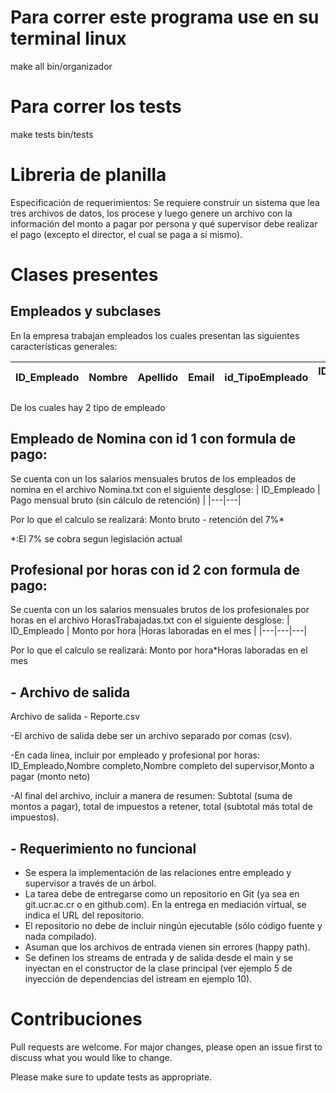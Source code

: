 # Para correr este programa use en su terminal linux

make all
bin/organizador

# Para correr los tests

make tests
bin/tests


# Libreria de planilla

Especificación de requerimientos:
Se requiere construir un sistema que lea tres archivos de datos, los procese y luego genere un
archivo con la información del monto a pagar por persona y qué supervisor debe realizar el
pago (excepto el director, el cual se paga a sí mismo).


# Clases presentes
## Empleados y subclases
En la empresa trabajan empleados los cuales presentan las siguientes características generales:



|  ID_Empleado |  Nombre  |  Apellido  | Email |id_TipoEmpleado | ID_Supervisor 1 | ID_Supervisor 2 |   |
|---|---|---|---|---|---|---|---|

De los cuales hay 2 tipo de empleado

## Empleado de Nomina con id  1 con formula de pago:

Se cuenta con un los salarios mensuales brutos  de los empleados de nomina en el archivo Nomina.txt con el siguiente desglose:
|  ID_Empleado |  Pago mensual bruto (sin cálculo de retención)  | 
|---|---|

Por lo que el calculo se realizará:
Monto bruto - retención del 7%* 

*:El 7% se cobra segun legislación actual


## Profesional por horas con id 2 con formula de pago: 
Se cuenta con un los salarios mensuales brutos  de los profesionales por horas en el archivo HorasTrabajadas.txt con el siguiente desglose:
|  ID_Empleado |  Monto por hora  |Horas laboradas en el mes |
|---|---|---|

Por lo que el calculo se realizará:
Monto por hora*Horas laboradas en el mes

## - Archivo de salida

Archivo de salida - Reporte.csv

-El archivo de salida debe ser un archivo separado por comas (csv).

-En cada línea, incluir por empleado y profesional por horas:
ID_Empleado,Nombre completo,Nombre completo del supervisor,Monto a pagar (monto neto)

-Al final del archivo, incluir a manera de resumen:
Subtotal (suma de montos a pagar), total de impuestos a retener, total (subtotal más total de
impuestos).


## - Requerimiento no funcional


- Se espera la implementación de las relaciones entre empleado y supervisor a través de
un árbol.
- La tarea debe de entregarse como un repositorio en Git (ya sea en git.ucr.ac.cr o en
github.com). En la entrega en mediación virtual, se indica el URL del repositorio.
- El repositorio no debe de incluir ningún ejecutable (sólo código fuente y nada
compilado).
- Asuman que los archivos de entrada vienen sin errores (happy path).
- Se definen los streams de entrada y de salida desde el main y se inyectan en el
constructor de la clase principal (ver ejemplo 5 de inyección de dependencias del
istream en ejemplo 10).


# Contribuciones
Pull requests are welcome. For major changes, please open an issue first to discuss what you would like to change.

Please make sure to update tests as appropriate.